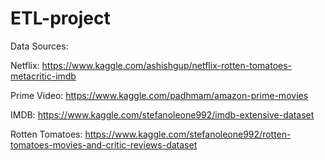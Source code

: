 # ETL-project

Data Sources:

Netflix: https://www.kaggle.com/ashishgup/netflix-rotten-tomatoes-metacritic-imdb

Prime Video: https://www.kaggle.com/padhmam/amazon-prime-movies

IMDB: https://www.kaggle.com/stefanoleone992/imdb-extensive-dataset

Rotten Tomatoes: https://www.kaggle.com/stefanoleone992/rotten-tomatoes-movies-and-critic-reviews-dataset